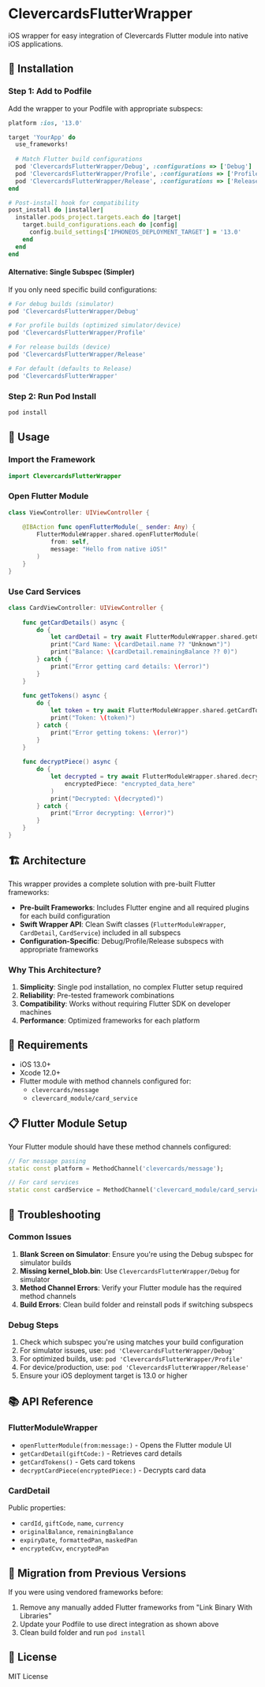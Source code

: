 # ClevercardsFlutterWrapper

iOS wrapper for easy integration of Clevercards Flutter module into native iOS applications.

## 🚀 Installation

### Step 1: Add to Podfile

Add the wrapper to your Podfile with appropriate subspecs:

```ruby
platform :ios, '13.0'

target 'YourApp' do
  use_frameworks!
  
  # Match Flutter build configurations
  pod 'ClevercardsFlutterWrapper/Debug', :configurations => ['Debug']
  pod 'ClevercardsFlutterWrapper/Profile', :configurations => ['Profile']  
  pod 'ClevercardsFlutterWrapper/Release', :configurations => ['Release']
end

# Post-install hook for compatibility
post_install do |installer|
  installer.pods_project.targets.each do |target|
    target.build_configurations.each do |config|
      config.build_settings['IPHONEOS_DEPLOYMENT_TARGET'] = '13.0'
    end
  end
end
```

#### Alternative: Single Subspec (Simpler)

If you only need specific build configurations:

```ruby
# For debug builds (simulator)
pod 'ClevercardsFlutterWrapper/Debug'

# For profile builds (optimized simulator/device)
pod 'ClevercardsFlutterWrapper/Profile'

# For release builds (device)
pod 'ClevercardsFlutterWrapper/Release'

# For default (defaults to Release)
pod 'ClevercardsFlutterWrapper'
```

### Step 2: Run Pod Install

```bash
pod install
```

## 📱 Usage

### Import the Framework

```swift
import ClevercardsFlutterWrapper
```

### Open Flutter Module

```swift
class ViewController: UIViewController {
    
    @IBAction func openFlutterModule(_ sender: Any) {
        FlutterModuleWrapper.shared.openFlutterModule(
            from: self,
            message: "Hello from native iOS!"
        )
    }
}
```

### Use Card Services

```swift
class CardViewController: UIViewController {
    
    func getCardDetails() async {
        do {
            let cardDetail = try await FlutterModuleWrapper.shared.getCardDetail(giftCode: "ABC123")
            print("Card Name: \(cardDetail.name ?? "Unknown")")
            print("Balance: \(cardDetail.remainingBalance ?? 0)")
        } catch {
            print("Error getting card details: \(error)")
        }
    }
    
    func getTokens() async {
        do {
            let token = try await FlutterModuleWrapper.shared.getCardTokens()
            print("Token: \(token)")
        } catch {
            print("Error getting tokens: \(error)")
        }
    }
    
    func decryptPiece() async {
        do {
            let decrypted = try await FlutterModuleWrapper.shared.decryptCardPiece(
                encryptedPiece: "encrypted_data_here"
            )
            print("Decrypted: \(decrypted)")
        } catch {
            print("Error decrypting: \(error)")
        }
    }
}
```

## 🏗 Architecture

This wrapper provides a complete solution with pre-built Flutter frameworks:

- **Pre-built Frameworks**: Includes Flutter engine and all required plugins for each build configuration
- **Swift Wrapper API**: Clean Swift classes (`FlutterModuleWrapper`, `CardDetail`, `CardService`) included in all subspecs
- **Configuration-Specific**: Debug/Profile/Release subspecs with appropriate frameworks

### Why This Architecture?

1. **Simplicity**: Single pod installation, no complex Flutter setup required
2. **Reliability**: Pre-tested framework combinations
3. **Compatibility**: Works without requiring Flutter SDK on developer machines
4. **Performance**: Optimized frameworks for each platform

## 🔧 Requirements

- iOS 13.0+
- Xcode 12.0+
- Flutter module with method channels configured for:
  - `clevercards/message`
  - `clevercard_module/card_service`

## 📋 Flutter Module Setup

Your Flutter module should have these method channels configured:

```dart
// For message passing
static const platform = MethodChannel('clevercards/message');

// For card services  
static const cardService = MethodChannel('clevercard_module/card_service');
```

## 🐛 Troubleshooting

### Common Issues

1. **Blank Screen on Simulator**: Ensure you're using the Debug subspec for simulator builds
2. **Missing kernel_blob.bin**: Use `ClevercardsFlutterWrapper/Debug` for simulator
3. **Method Channel Errors**: Verify your Flutter module has the required method channels  
4. **Build Errors**: Clean build folder and reinstall pods if switching subspecs

### Debug Steps

1. Check which subspec you're using matches your build configuration
2. For simulator issues, use: `pod 'ClevercardsFlutterWrapper/Debug'`
3. For optimized builds, use: `pod 'ClevercardsFlutterWrapper/Profile'`
4. For device/production, use: `pod 'ClevercardsFlutterWrapper/Release'`
5. Ensure your iOS deployment target is 13.0 or higher

## 📚 API Reference

### FlutterModuleWrapper

- `openFlutterModule(from:message:)` - Opens the Flutter module UI
- `getCardDetail(giftCode:)` - Retrieves card details 
- `getCardTokens()` - Gets card tokens
- `decryptCardPiece(encryptedPiece:)` - Decrypts card data

### CardDetail

Public properties:
- `cardId`, `giftCode`, `name`, `currency`
- `originalBalance`, `remainingBalance`
- `expiryDate`, `formattedPan`, `maskedPan`
- `encryptedCvv`, `encryptedPan`

## 🔄 Migration from Previous Versions

If you were using vendored frameworks before:

1. Remove any manually added Flutter frameworks from "Link Binary With Libraries"
2. Update your Podfile to use direct integration as shown above
3. Clean build folder and run `pod install`

## 📄 License

MIT License 